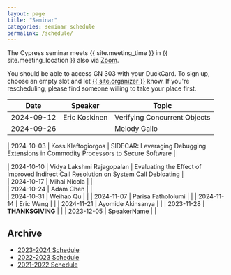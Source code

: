 ```yaml
---
layout: page
title: "Seminar"
categories: seminar schedule
permalink: /schedule/
---
```


<link rel="stylesheet" href="{{ "/assets/schedule.css" | relative_url }}">

The Cypress seminar meets {{ site.meeting_time }} in {{ site.meeting_location }} also via [Zoom](https://stevens.zoom.us/j/96042392165).

You should be able to access GN 303 with your DuckCard. To sign up,
choose an empty slot and let <a id="contact" href="mailto:{{
site.email }}">{{ site.organizer }}</a> know. If you're rescheduling, please
find someone willing to take your place first.

| Date       | Speaker            | Topic                                                                               |
| ---------- | ------------------ | ----------------------------------------------------------------------------------- |
| 2024-09-12 | Eric Koskinen      | Verifying Concurrent Objects |                                                    
| 2024-09-26 |   |  Melody Gallo   | Bidirectional type checking for SKI calculus |

| 2024-10-03 | Koss Kleftogiorgos | SIDECAR: Leveraging Debugging Extensions in Commodity Processors to Secure Software |

| 2024-10-10 | Vidya Lakshmi Rajagopalan        | Evaluating the Effect of Improved Indirect Call Resolution on System Call Debloating |            
| 2024-10-17 | Mihai Nicola        | |                                                                           
| 2024-10-24 | Adam Chen        | |   
| 2024-10-31 | Weihao Qu        | |
| 2024-11-07 | Parisa Fathololumi |  |
| 2024-11-14 | Eric Wang        | |
| 2024-11-21 | Ayomide Akinsanya  | |
| 2023-11-28 | **THANKSGIVING**   | |
| 2023-12-05 | SpeakerName        | |

## Archive

- [2023-2024 Schedule](schedule_2324)
- [2022-2023 Schedule](schedule_2223)
- [2021-2022 Schedule](schedule_2122)
